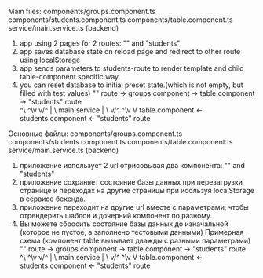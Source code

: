Main files:
    components/groups.component.ts
    components/students.component.ts
    components/table.component.ts
    service/main.service.ts (backend)
1) app using 2 pages for 2 routes: "" and "students"
2) app saves database state on reload page and redirect to other route using localStorage
3) app sends parameters to students-route to render template and child table-component specific way. 
4) you can reset database to initial preset state.(which is not empty, but filled with test values)
   "" route -> groups.component -> table.component -> "students" route  
             ^\            ^\v               v/^             |
                 \             main.service                  |
                      \   v/^                 ^\v            V
             table.component <- students.component <- "students" route


Основные файлы:
    components/groups.component.ts
    components/students.component.ts
    components/table.component.ts
    service/main.service.ts (backend)
1) приложение использует 2 url отрисовывая два компонента: "" and "students"
2) приложение сохраняет состояние базы данных при перезагрузки странице и переходах на другие страницы при исользуя localStorage в сервисе бекенда.
3) приложение переходит на другие url вместе с параметрами, чтобы отрендерить шаблон и дочерний компонент по разному.
4) Вы можете сбросить состояние базы данных до изначальной (которое не пустое, а заполнено тестовыми данными)
Примерная схема (компонент table вызывает дважды с разными параметрами)
   "" route -> groups.component -> table.component -> "students" route  
             ^\            ^\v               v/^             |
                 \             main.service                  |
                      \   v/^                 ^\v            V
             table.component <- students.component <- "students" route

